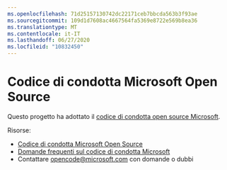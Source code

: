 ```yaml
---
ms.openlocfilehash: 71d25157130742dc22171ceb7bbcda563b3f93ae
ms.sourcegitcommit: 109d1d7608ac4667564fa5369e8722e569b8ea36
ms.translationtype: MT
ms.contentlocale: it-IT
ms.lasthandoff: 06/27/2020
ms.locfileid: "10832450"
---
```

# Codice di condotta Microsoft Open Source

Questo progetto ha adottato il [codice di condotta open source Microsoft](https://opensource.microsoft.com/codeofconduct/).

Risorse:

- [Codice di condotta Microsoft Open Source](https://opensource.microsoft.com/codeofconduct/)
- [Domande frequenti sul codice di condotta Microsoft](https://opensource.microsoft.com/codeofconduct/faq/)
- Contattare [opencode@microsoft.com](mailto:opencode@microsoft.com) con domande o dubbi
